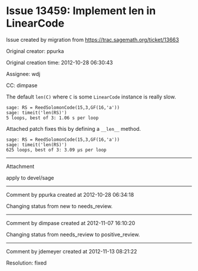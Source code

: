 # Issue 13459: Implement __len__ in LinearCode

Issue created by migration from https://trac.sagemath.org/ticket/13663

Original creator: ppurka

Original creation time: 2012-10-28 06:30:43

Assignee: wdj

CC:  dimpase

The default `len(C)` where `C` is some `LinearCode` instance is really slow.

```
sage: RS = ReedSolomonCode(15,3,GF(16,'a'))
sage: timeit('len(RS)')
5 loops, best of 3: 1.06 s per loop
```

Attached patch fixes this by defining a `__len__` method.

```
sage: RS = ReedSolomonCode(15,3,GF(16,'a'))
sage: timeit('len(RS)')
625 loops, best of 3: 3.09 µs per loop
```



---

Attachment

apply to devel/sage


---

Comment by ppurka created at 2012-10-28 06:34:18

Changing status from new to needs_review.


---

Comment by dimpase created at 2012-11-07 16:10:20

Changing status from needs_review to positive_review.


---

Comment by jdemeyer created at 2012-11-13 08:21:22

Resolution: fixed
